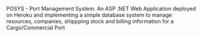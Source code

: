 POSYS - Port Management System. An ASP .NET Web Application deployed on Heroku and implementing a simple database system to manage resources, companies, shippping stock and billing information for a Cargo/Commercial Port
